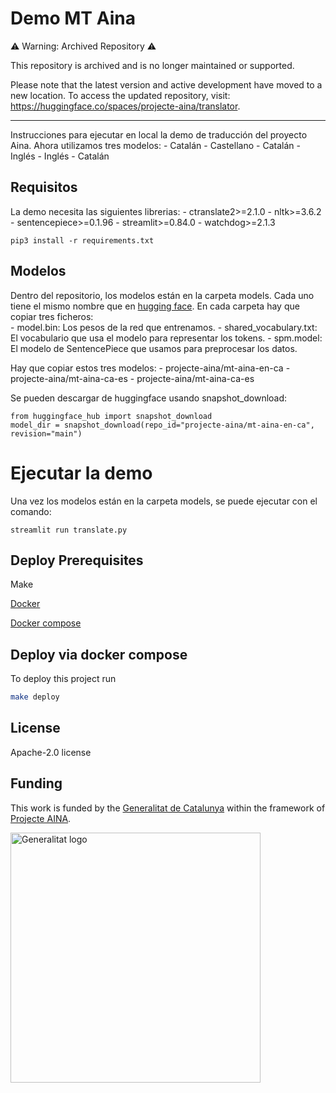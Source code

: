 # Demo MT Aina

⚠️ Warning: Archived Repository ⚠️

This repository is archived and is no longer maintained or supported.

Please note that the latest version and active development have moved to a new location. To access the updated repository, visit: https://huggingface.co/spaces/projecte-aina/translator.

---------------
Instrucciones para ejecutar en local la demo de traducción del proyecto Aina. Ahora utilizamos tres modelos:
    - Catalán - Castellano
    - Catalán - Inglés
    - Inglés - Catalán 


## Requisitos

La demo necesita las siguientes librerias:
    - ctranslate2>=2.1.0
    - nltk>=3.6.2
    - sentencepiece>=0.1.96
    - streamlit>=0.84.0
    - watchdog>=2.1.3 

```
pip3 install -r requirements.txt
```

## Modelos

Dentro del repositorio, los modelos están en la carpeta models. Cada uno tiene el mismo nombre que en [hugging face](ihttps://huggingface.co/projecte-aina). En cada carpeta hay que copiar tres ficheros:  
    - model.bin: Los pesos de la red que entrenamos.
    - shared_vocabulary.txt: El vocabulario que usa el modelo para representar los tokens.
    - spm.model: El modelo de SentencePiece que usamos para preprocesar los datos.

 Hay que copiar estos tres modelos:
    - projecte-aina/mt-aina-en-ca
    - projecte-aina/mt-aina-ca-es
    - projecte-aina/mt-aina-ca-es

Se pueden descargar de huggingface usando snapshot_download:

```
from huggingface_hub import snapshot_download
model_dir = snapshot_download(repo_id="projecte-aina/mt-aina-en-ca", revision="main")

```

# Ejecutar la demo

Una vez los modelos están en la carpeta models, se puede ejecutar con el comando:

```
streamlit run translate.py
```


## Deploy Prerequisites

Make

[Docker](https://docs.docker.com/engine/install/ubuntu/)

[Docker compose](https://docs.docker.com/compose/install/)

## Deploy via docker compose

To deploy this project run

```bash
make deploy
```

## License
Apache-2.0 license

## Funding

This work is funded by the [Generalitat de
Catalunya](https://politiquesdigitals.gencat.cat/ca/inici/index.html#googtrans(ca|en))
within the framework of [Projecte AINA](https://politiquesdigitals.gencat.cat/ca/economia/catalonia-ai/aina).

<a target="_blank" title="Generalitat de Catalunya" href="https://politiquesdigitals.gencat.cat/ca/economia/catalonia-ai/aina/"><img alt="Generalitat logo" src="https://bot.aina.bsc.es/logos/gene.png" width="400"></a>


